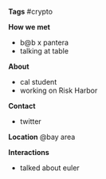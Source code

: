 **Tags**
#crypto 

**How we met**
* b@b x pantera
* talking at table

**About**
- cal student
- working on Risk Harbor

**Contact**
- twitter

**Location**
@bay area

**Interactions**
- talked about euler